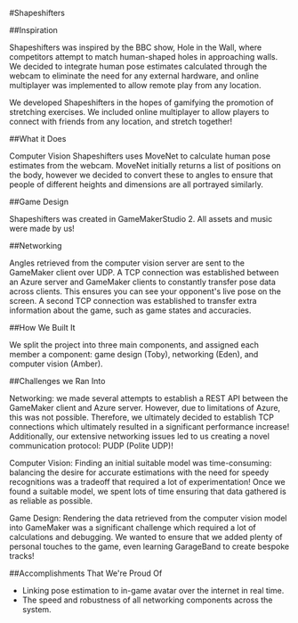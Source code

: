 #Shapeshifters

##Inspiration

Shapeshifters was inspired by the BBC show, Hole in the Wall, where competitors attempt to match human-shaped holes in approaching walls. We decided to integrate human pose estimates calculated through the webcam to 
eliminate the need for any external hardware, and online multiplayer was 
implemented to allow remote play from any location. 

We developed Shapeshifters in the hopes of gamifying the promotion of stretching exercises. We included online multiplayer to allow players to connect with friends from any location, and stretch together!
 
##What it Does

Computer Vision
Shapeshifters uses MoveNet to calculate human pose estimates from the webcam. MoveNet initially returns a list of positions on the body, however we decided to convert these to angles to ensure that people of different heights and dimensions are all portrayed similarly. 

##Game Design

Shapeshifters was created in GameMakerStudio 2. All assets and music were made by us! 

##Networking

Angles retrieved from the computer vision server are sent to the GameMaker client over UDP.
A TCP connection was established between an Azure server and GameMaker clients to constantly transfer pose data across clients. This ensures you can see your opponent's live pose on the screen.
A second TCP connection was established to transfer extra information about the game, such as game states and accuracies.

##How We Built It

We split the project into three main components, and assigned each member a component: game design (Toby), networking (Eden), and computer vision (Amber). 


##Challenges we Ran Into

Networking: we made several attempts to establish a REST API between the GameMaker client and Azure server. However, due to limitations of Azure, this was not possible. Therefore, we ultimately decided to establish TCP connections which ultimately resulted in a significant performance increase! Additionally, our extensive networking issues led to us creating a novel communication protocol: PUDP (Polite UDP)!

Computer Vision: Finding an initial suitable model was time-consuming: balancing the desire for accurate estimations with the need for speedy recognitions was a tradeoff that required a lot of experimentation! Once we found a suitable model, we spent lots of time ensuring that data gathered is as reliable as possible. 

Game Design: Rendering the data retrieved from the computer vision model into GameMaker was a significant challenge which required a lot of calculations and debugging. We wanted to ensure that we added plenty of personal touches to the game, even learning GarageBand to create bespoke tracks!


##Accomplishments That We're Proud Of

- Linking pose estimation to in-game avatar over the internet in real time.
- The speed and robustness of all networking components across the system.
